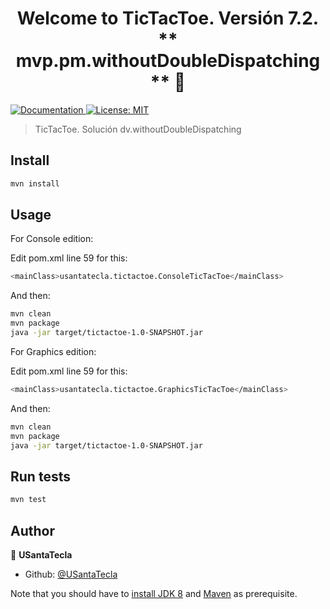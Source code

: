 <h1 align="center">Welcome to TicTacToe. Versión 7.2. ** mvp.pm.withoutDoubleDispatching ** 👋</h1>
<p>
  <a href="/docs" target="_blank">
    <img alt="Documentation" src="https://img.shields.io/badge/documentation-yes-brightgreen.svg" />
  </a>
  <a href="#" target="_blank">
    <img alt="License: MIT" src="https://img.shields.io/badge/License-MIT-yellow.svg" />
  </a>
</p>

> TicTacToe. Solución dv.withoutDoubleDispatching

## Install

```sh
mvn install
```

## Usage

For Console edition:

Edit pom.xml line 59 for this:

```sh
<mainClass>usantatecla.tictactoe.ConsoleTicTacToe</mainClass>
```
And then:

```sh
mvn clean
mvn package
java -jar target/tictactoe-1.0-SNAPSHOT.jar
```

For Graphics edition:

Edit pom.xml line 59 for this:

```sh
<mainClass>usantatecla.tictactoe.GraphicsTicTacToe</mainClass>
```
And then:

```sh
mvn clean
mvn package
java -jar target/tictactoe-1.0-SNAPSHOT.jar
```

## Run tests

```sh
mvn test
```

## Author

👤 **USantaTecla**

* Github: [@USantaTecla](https://github.com/USantaTecla)


Note that you should have to [install JDK 8](http://www.oracle.com/technetwork/java/javase/downloads/jdk8-downloads-2133151.html) and [Maven](https://maven.apache.org/install.html) as prerequisite.
